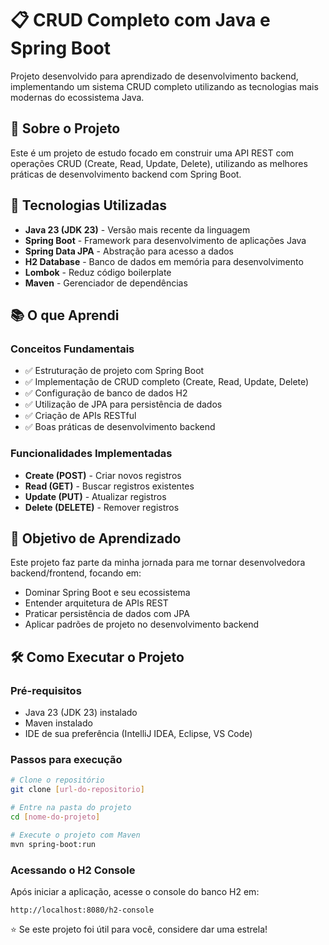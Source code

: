 # 📋 CRUD Completo com Java e Spring Boot

Projeto desenvolvido para aprendizado de desenvolvimento backend, implementando um sistema CRUD completo utilizando as tecnologias mais modernas do ecossistema Java.

## 🚀 Sobre o Projeto

Este é um projeto de estudo focado em construir uma API REST com operações CRUD (Create, Read, Update, Delete), utilizando as melhores práticas de desenvolvimento backend com Spring Boot.

## 🔧 Tecnologias Utilizadas

- **Java 23 (JDK 23)** - Versão mais recente da linguagem
- **Spring Boot** - Framework para desenvolvimento de aplicações Java
- **Spring Data JPA** - Abstração para acesso a dados
- **H2 Database** - Banco de dados em memória para desenvolvimento
- **Lombok** - Reduz código boilerplate
- **Maven** - Gerenciador de dependências

## 📚 O que Aprendi

### Conceitos Fundamentais
- ✅ Estruturação de projeto com Spring Boot
- ✅ Implementação de CRUD completo (Create, Read, Update, Delete)
- ✅ Configuração de banco de dados H2
- ✅ Utilização de JPA para persistência de dados
- ✅ Criação de APIs RESTful
- ✅ Boas práticas de desenvolvimento backend

### Funcionalidades Implementadas
- **Create (POST)** - Criar novos registros
- **Read (GET)** - Buscar registros existentes
- **Update (PUT)** - Atualizar registros
- **Delete (DELETE)** - Remover registros

## 🎯 Objetivo de Aprendizado

Este projeto faz parte da minha jornada para me tornar desenvolvedora backend/frontend, focando em:
- Dominar Spring Boot e seu ecossistema
- Entender arquitetura de APIs REST
- Praticar persistência de dados com JPA
- Aplicar padrões de projeto no desenvolvimento backend

## 🛠️ Como Executar o Projeto

### Pré-requisitos
- Java 23 (JDK 23) instalado
- Maven instalado
- IDE de sua preferência (IntelliJ IDEA, Eclipse, VS Code)

### Passos para execução
```bash
# Clone o repositório
git clone [url-do-repositorio]

# Entre na pasta do projeto
cd [nome-do-projeto]

# Execute o projeto com Maven
mvn spring-boot:run
```

### Acessando o H2 Console
Após iniciar a aplicação, acesse o console do banco H2 em:
```
http://localhost:8080/h2-console
```

⭐ Se este projeto foi útil para você, considere dar uma estrela!

